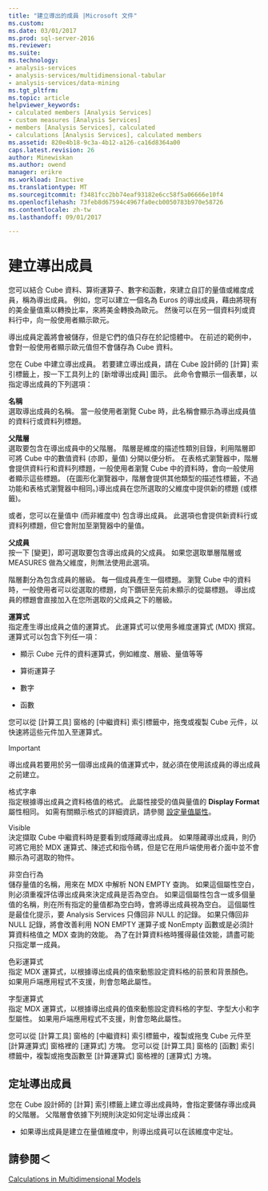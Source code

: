 ```yaml
---
title: "建立導出的成員 |Microsoft 文件"
ms.custom: 
ms.date: 03/01/2017
ms.prod: sql-server-2016
ms.reviewer: 
ms.suite: 
ms.technology:
- analysis-services
- analysis-services/multidimensional-tabular
- analysis-services/data-mining
ms.tgt_pltfrm: 
ms.topic: article
helpviewer_keywords:
- calculated members [Analysis Services]
- custom measures [Analysis Services]
- members [Analysis Services], calculated
- calculations [Analysis Services], calculated members
ms.assetid: 820e4b18-9c3a-4b12-a126-ca16d8364a00
caps.latest.revision: 26
author: Minewiskan
ms.author: owend
manager: erikre
ms.workload: Inactive
ms.translationtype: MT
ms.sourcegitcommit: f3481fcc2bb74eaf93182e6cc58f5a06666e10f4
ms.openlocfilehash: 73feb8d67594c4967fa0ecb0050783b970e58726
ms.contentlocale: zh-tw
ms.lasthandoff: 09/01/2017

---
```

# <a name="create-calculated-members"></a>建立導出成員
  您可以結合 Cube 資料、算術運算子、數字和函數，來建立自訂的量值或維度成員，稱為導出成員。 例如，您可以建立一個名為 Euros 的導出成員，藉由將現有的美金量值乘以轉換比率，來將美金轉換為歐元。 然後可以在另一個資料列或資料行中，向一般使用者顯示歐元。  
  
 導出成員定義將會被儲存，但是它們的值只存在於記憶體中。 在前述的範例中，會對一般使用者顯示歐元值但不會儲存為 Cube 資料。  
  
 您在 Cube 中建立導出成員。 若要建立導出成員，請在 Cube 設計師的 [計算] 索引標籤上，按一下工具列上的 [新增導出成員] 圖示。 此命令會顯示一個表單，以指定導出成員的下列選項：  
  
 **名稱**  
 選取導出成員的名稱。 當一般使用者瀏覽 Cube 時，此名稱會顯示為導出成員值的資料行或資料列標題。  
  
 **父階層**  
 選取要包含在導出成員中的父階層。 階層是維度的描述性類別目錄，利用階層即可將 Cube 中的數值資料 (亦即，量值) 分開以便分析。 在表格式瀏覽器中，階層會提供資料行和資料列標題，一般使用者瀏覽 Cube 中的資料時，會向一般使用者顯示這些標題。 (在圖形化瀏覽器中，階層會提供其他類型的描述性標籤，不過功能和表格式瀏覽器中相同。)導出成員在您所選取的父維度中提供新的標題 (或標籤)。  
  
 或者，您可以在量值中 (而非維度中) 包含導出成員。 此選項也會提供新資料行或資料列標題，但它會附加至瀏覽器中的量值。  
  
 **父成員**  
 按一下 [變更]，即可選取要包含導出成員的父成員。 如果您選取單層階層或 MEASURES 做為父維度，則無法使用此選項。  
  
 階層劃分為包含成員的層級。 每一個成員產生一個標題。 瀏覽 Cube 中的資料時，一般使用者可以從選取的標題，向下鑽研至先前未顯示的從屬標題。 導出成員的標題會直接加入在您所選取的父成員之下的層級。  
  
 **運算式**  
 指定產生導出成員之值的運算式。 此運算式可以使用多維度運算式 (MDX) 撰寫。 運算式可以包含下列任一項：  
  
-   顯示 Cube 元件的資料運算式，例如維度、層級、量值等等  
  
-   算術運算子  
  
-   數字  
  
-   函數  
  
 您可以從 [計算工具] 窗格的 [中繼資料] 索引標籤中，拖曳或複製 Cube 元件，以快速將這些元件加入至運算式。  
  
> [!IMPORTANT]  
>  導出成員若要用於另一個導出成員的值運算式中，就必須在使用該成員的導出成員之前建立。  
  
 格式字串  
 指定根據導出成員之資料格值的格式。 此屬性接受的值與量值的 **Display Format** 屬性相同。 如需有關顯示格式的詳細資訊，請參閱 [設定量值屬性](../../analysis-services/multidimensional-models/configure-measure-properties.md)。  
  
 Visible  
 決定擷取 Cube 中繼資料時是要看到或隱藏導出成員。 如果隱藏導出成員，則仍可將它用於 MDX 運算式、陳述式和指令碼，但是它在用戶端使用者介面中並不會顯示為可選取的物件。  
  
 非空白行為  
 儲存量值的名稱，用來在 MDX 中解析 NON EMPTY 查詢。 如果這個屬性空白，則必須重複評估導出成員來決定成員是否為空白。 如果這個屬性包含一或多個量值的名稱，則在所有指定的量值都為空白時，會將導出成員視為空白。 這個屬性是最佳化提示，要 Analysis Services 只傳回非 NULL 的記錄。 如果只傳回非 NULL 記錄，將會改善利用 NON EMPTY 運算子或 NonEmpty 函數或是必須計算資料格值之 MDX 查詢的效能。 為了在計算資料格時獲得最佳效能，請盡可能只指定單一成員。  
  
 色彩運算式  
 指定 MDX 運算式，以根據導出成員的值來動態設定資料格的前景和背景顏色。 如果用戶端應用程式不支援，則會忽略此屬性。  
  
 字型運算式  
 指定 MDX 運算式，以根據導出成員的值來動態設定資料格的字型、字型大小和字型屬性。 如果用戶端應用程式不支援，則會忽略此屬性。  
  
 您可以從 [計算工具] 窗格的 [中繼資料] 索引標籤中，複製或拖曳 Cube 元件至 [計算運算式] 窗格裡的 [運算式] 方塊。 您可以從 [計算工具] 窗格的 [函數] 索引標籤中，複製或拖曳函數至 [計算運算式] 窗格裡的 [運算式] 方塊。  
  
## <a name="addressing-calculated-members"></a>定址導出成員  
 您在 Cube 設計師的 [計算] 索引標籤上建立導出成員時，會指定要儲存導出成員的父階層。 父階層會依據下列規則決定如何定址導出成員：  
  
-   如果導出成員是建立在量值維度中，則導出成員可以在該維度中定址。  
  
## <a name="see-also"></a>請參閱＜  
 [Calculations in Multidimensional Models](../../analysis-services/multidimensional-models/calculations-in-multidimensional-models.md)  
  
  

